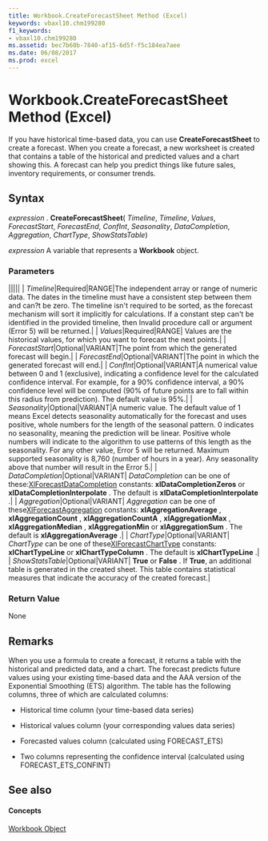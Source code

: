 ```yaml
---
title: Workbook.CreateForecastSheet Method (Excel)
keywords: vbaxl10.chm199280
f1_keywords:
- vbaxl10.chm199280
ms.assetid: bec7b60b-7840-af15-6d5f-f5c184ea7aee
ms.date: 06/08/2017
ms.prod: excel
---
```



# Workbook.CreateForecastSheet Method (Excel)

If you have historical time-based data, you can use  **CreateForecastSheet** to create a forecast. When you create a forecast, a new worksheet is created that contains a table of the historical and predicted values and a chart showing this. A forecast can help you predict things like future sales, inventory requirements, or consumer trends.


## Syntax

 _expression_ . **CreateForecastSheet**( _Timeline_,  _Timeline_,  _Values_,  _ForecastStart_,  _ForecastEnd_,  _ConfInt_,  _Seasonality_,  _DataCompletion_,  _Aggregation_,  _ChartType_,  _ShowStatsTable_)

 _expression_ A variable that represents a **Workbook** object.


### Parameters



|||||
| _Timeline_|Required|RANGE|The independent array or range of numeric data. The dates in the timeline must have a consistent step between them and can?t be zero. The timeline isn't required to be sorted, as the forecast mechanism will sort it implicitly for calculations. If a constant step can't be identified in the provided timeline, then Invalid procedure call or argument (Error 5) will be returned.|
| _Values_|Required|RANGE| Values are the historical values, for which you want to forecast the next points.|
| _ForecastStart_|Optional|VARIANT|The point from which the generated forecast will begin.|
| _ForecastEnd_|Optional|VARIANT|The point in which the generated forecast will end.|
| _ConfInt_|Optional|VARIANT|A numerical value between 0 and 1 (exclusive), indicating a confidence level for the calculated confidence interval. For example, for a 90% confidence interval, a 90% confidence level will be computed (90% of future points are to fall within this radius from prediction). The default value is 95%.|
| _Seasonality_|Optional|VARIANT|A numeric value. The default value of 1 means Excel detects seasonality automatically for the forecast and uses positive, whole numbers for the length of the seasonal pattern. 0 indicates no seasonality, meaning the prediction will be linear. Positive whole numbers will indicate to the algorithm to use patterns of this length as the seasonality. For any other value, Error 5 will be returned. Maximum supported seasonality is 8,760 (number of hours in a year). Any seasonality above that number will result in the Error 5.|
| _DataCompletion_|Optional|VARIANT| _DataCompletion_ can be one of these:[XlForecastDataCompletion](Excel.xlforecastdatacompletion.md) constants: **xlDataCompletionZeros** or **xlDataCompletionInterpolate** . The default is **xlDataCompletionInterpolate** .|
| _Aggregation_|Optional|VARIANT| _Aggregation_ can be one of these[XlForecastAggregation](Excel.xlforecastaggregation.md) constants: **xlAggregationAverage** , **xlAggregationCount** , **xlAggregationCountA** , **xlAggregationMax** , **xlAggregationMedian** , **xlAggregationMin** or **xlAggregationSum** . The default is **xlAggregationAverage** .|
| _ChartType_|Optional|VARIANT| _ChartType_ can be one of these[XlForecastChartType](Excel.xlforecastcharttype.md) constants: **xlChartTypeLine** or **xlChartTypeColumn** . The default is **xlChartTypeLine** .|
| _ShowStatsTable_|Optional|VARIANT| **True** or **False** . If **True**, an additional table is generated in the created sheet. This table contains statistical measures that indicate the accuracy of the created forecast.|

### Return Value

None


## Remarks

When you use a formula to create a forecast, it returns a table with the historical and predicted data, and a chart. The forecast predicts future values using your existing time-based data and the AAA version of the Exponential Smoothing (ETS) algorithm. The table has the following columns, three of which are calculated columns:


- Historical time column (your time-based data series)
    
- Historical values column (your corresponding values data series)
    
- Forecasted values column (calculated using FORECAST_ETS)
    
- Two columns representing the confidence interval (calculated using FORECAST_ETS_CONFINT)
    

## See also


#### Concepts


[Workbook Object](Excel.Workbook.md)

